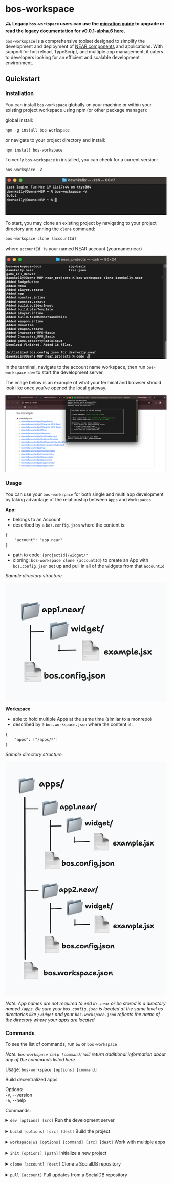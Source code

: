 # bos-workspace

🕰️ **Legacy `bos-workspace` users can use the [migration guide](https://github.com/NEARBuilders/bos-workspace/blob/main/MIGRATION_GUIDE.md) to upgrade or read the legacy documentation for v0.0.1-alpha.6 [here](https://github.com/NEARBuilders/bos-workspace/tree/version/0.0.1-alpha.6).**

`bos-workspace` is a comprehensive toolset designed to simplify the development and deployment of [NEAR components](https://docs.near.org/bos/tutorial/quickstart) and applications. With support for hot reload, TypeScript, and multiple app management, it caters to developers looking for an efficient and scalable development environment.

## Quickstart

### Installation

You can install `bos-workspace` globally on your machine or within your existing project workspace using npm (or other package manager):

global install:
```js
npm -g install bos-workspace
```
or navigate to your project directory and install:
```js
npm install bos-workspace
```
To verify `bos-workspace` in installed, you can check for a current version:
```js
bos-workspace -V
```
![Verify `bos-workspace` version](verify_bosworkspace_version.png)

To start, you may clone an existing project by navigating to your project directory and running the `clone` command:
```js
bos-workspace clone [accountId]
```
where `accountId ` is your named NEAR account (yourname.near)

![Cloned BOS components](cloned_components.png)

In the terminal, navigate to the account name workspace, then run `bos-workspace-dev` to start the development server. 

The image below is an example of what your terminal and browser should look like once you've opened the local gateway.

![Development server running](dev_server_running.png)

### Usage

You can use your `bos-workspace` for both single and multi app development by taking advantage of the relationship between `Apps` and `Workspaces`

**App:** 
- belongs to an Account
- described by a `bos.config.json` where the content is:
```
{
    "account": "app.near"
}
```

- path to code: `{projectId}/widget/*`
- cloning: `bos-workspace clone {accountId}` to create an App with `bos.config.json` set up and pull in all of the widgets from that `accountId`

*Sample directory structure*

![App folder structure](sample_app_structure.png)

**Workspace**
- able to hold multiple Apps at the same time (similar to a monrepo) 
- described by a `bos.workspace.json` where the content is:
```
{
    "apps": ["/apps/*"]
}
```
*Sample directory structure*

![Workspace folder structure](sample_workspace_structure.png)

*Note: App names are not required to end in `.near` or be stored in a directory named `/apps`. Be sure your `bos.config.json` is located at the same level as directories like `/widget` and your `bos.workspace.json` reflects the name of the directory where your apps are located*

### Commands

To see the list of commands, run `bw` or `bos-workspace`

*Note: `bos-workspace help [command]` will return additional information about any of the commands listed here*

Usage: `bos-workspace [options] [command]`

Build decentralized apps

Options: <br>
`-V`, --version<br>
`-h`, --help

Commands:
<details>
<summary><code>dev [options] [src]</code> Run the development server</summary>
<br>
Usage: <code>bos-workspace dev [options] [src]</code><br><br>

Arguments: <br>
<code>src</code>: Path to the app source code (default: ".")
<br><br>
Options:<br>
<code>-p, --port `<port>` </code> Port to run the server on (default: "8080")<br>
<code>-g, --gateway `<gateway>`</code> Path to custom gateway dist<br>
<code>--no-gateway</code> Disable the gateway<br>
<code>--no-hot</code> Disable hot reloading<br>
<code>--no-open</code> Disable opening the browser<br>
<code>-h, --help</code>Display help for command<br>
</details>
<br>
<details>
<summary><code>build [options] [src] [dest]</code> Build the project</summary>
<br>
Usage: <code>bos-workspace build [options] [src] [dest]</code><br><br>

Arguments: <br>
<code>src</code>: Path to the app source code (default: ".")
<code>dest</code>: Destination path
<br><br>
Options:<br>
<code>-n, --network `<network>` </code>Network<br>
<code>-l, --loglevel `<loglevel>`</code>log level (ERROR, WARN, INFO, DEV, BUILD, DEBUG) (default: "BUILD")
<br>
<code>-h, --help</code>Display help for command<br>
</details>
<br>

<details>
<summary><code>workspace|ws [options] [command] [src] [dest]</code> Work with multiple apps</summary>
<br>
Usage: <code>workspace|ws [options] [command] [src] [dest]</code><br><br>

Arguments: <br>
<code>command</code>: command to run<br>
<code>src</code>: Path to the workspace (default: ".")<br>
<code>dest</code>: Destination path
<br><br>
Options:<br>
<code>-n, --network `<network>` </code>Network<br>
<code>-l, --loglevel `<loglevel>`</code>log level (ERROR, WARN, INFO, DEV, BUILD, DEBUG) (default: "BUILD")
<br>
<code>-p, --port `<port>` </code> Port to run the server on (default: "8080")<br>
<code>-g, --gateway `<gateway>`</code> Path to custom gateway dist<br>
<code>--no-gateway</code> Disable the gateway<br>
<code>--no-hot</code> Disable hot reloading<br>
<code>--no-open</code> Disable opening the browser<br>
<code>-h, --help</code>Display help for command<br>
</details>
<br>
<details>
<summary><code>init [options] [path]</code> Initialize a new project</summary>
<br>
Usage: <code>bos-workspace init [options] [path]
</code><br><br>

Arguments: <br>
<code>path</code>: where to init the project<br>

Options:<br>
<code>-t, --template `<template>` </code>template to use (js-single, js-multi) (default: "js-single")
<br>
<code>-h, --help</code>Display help for command<br>
</details>
<br>
<details>
<summary><code>clone [account] [dest]</code> Clone a SocialDB repository</summary>
<br>
Usage: <code>bos-workspace clone [account] [dest]
</code><br><br>

Arguments: <br>
<code>account</code>: accountId<br>
<code>dest</code>: destination path

Options:<br>
<code>-h, --help</code>Display help for command<br>
</details>
<br>
<details>
<summary><code>pull [account]</code> Pull updates from a SocialDB repository</summary>
<br>
Usage: <code>bos-workspace pull [account]</code><br><br>

Arguments: <br>
<code>account</code>: accountId<br>

Options:<br>
<code>-h, --help</code>Display help for command<br>
</details>
